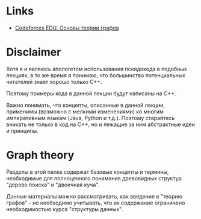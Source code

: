 # Links

- [Codeforces EDU. Основы теории графов](https://codeforces.com/edu/course/2/lesson/8)

# Disclaimer

Хотя я и являюсь апологетом использования псевдокода в подобных лекциях, в то же время я понимаю, что большинство потенциальных читателей знает хорошо только C++.

Поэтому примеры кода в данной лекции будут написаны на C++.

Важно понимать, что концепты, описанные в данной лекции, применимы (возможно с мелкими изменениями) ко многим императивным языкам (Java, Python и т.д.). Поэтому старайтесь вникать не только в код на C++, но и лежащие за ним абстрактные идеи и принципы.

# Graph theory

Разделы в этой папке содержат базовые концепты и термины, необходимые для полноценного понимания древовидных структур "дерево поиска" и "двоичная куча".

Данные материалы можно рассматривать, как введение в "теорию графов" - но необходимо учитывать, что их содержание ограничено необходимостью курса "структуры данных".

